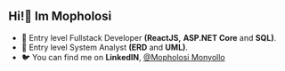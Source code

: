 ## Hi!👋 Im Mopholosi
- 🌱 Entry level Fullstack Developer **(ReactJS,** **ASP.NET Core** and **SQL)**.
- 🌱 Entry level System Analyst **(ERD** and **UML)**.
- 🐦 You can find me on **LinkedIN**, [@Mopholosi Monyollo](https://www.linkedin.com/in/mopholosi-monyollo-b184001b2/)


